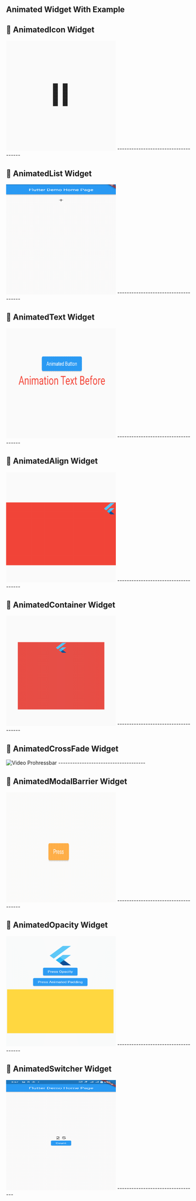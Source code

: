 ## Animated Widget With Example

## :tada: AnimatedIcon Widget

<img src='https://github.com/DeveloperOrpon/Animated-Widget-Flutter-App/blob/main/ScreenShots/AnimatedIcon.gif?raw=true' width="300px" height="300px" alt='Video Prohressbar'/>
-------------------------------------

## :tada: AnimatedList Widget
<img src='https://github.com/DeveloperOrpon/Animated-Widget-Flutter-App/blob/main/ScreenShots/AnimatedList.gif?raw=true' width="300px" height="300px" alt='Video Prohressbar'/>
-------------------------------------

## :tada: AnimatedText Widget
<img src='https://github.com/DeveloperOrpon/Animated-Widget-Flutter-App/blob/main/ScreenShots/AnimatedText.gif?raw=true' width="300px" height="300px" alt='Video Prohressbar'/>
-------------------------------------

## :tada: AnimatedAlign Widget 
<img src='https://github.com/DeveloperOrpon/Animated-Widget-Flutter-App/blob/main/ScreenShots/AnimatedAlign.gif?raw=true' width="300px" height="300px" alt='Video Prohressbar'/>
-------------------------------------

## :tada: AnimatedContainer Widget
<img src='https://github.com/DeveloperOrpon/Animated-Widget-Flutter-App/blob/main/ScreenShots/AnimatedContainer.gif?raw=true' width="300px" height="300px" alt='Video Prohressbar'/>
-------------------------------------

## :tada: AnimatedCrossFade Widget
<img src='https://github.com/DeveloperOrpon/Animated-Widget-Flutter-App/blob/main/ScreenShots/AnimatedCrossFade.gif?raw=true' width="300px" height="300px" alt='Video Prohressbar'/>
-------------------------------------

## :tada: AnimatedModalBarrier Widget
<img src='https://github.com/DeveloperOrpon/Animated-Widget-Flutter-App/blob/main/ScreenShots/AnimatedBarrier.gif?raw=true' width="300px" height="300px" alt='Video Prohressbar'/>
-------------------------------------

## :tada: AnimatedOpacity Widget
<img src='https://github.com/DeveloperOrpon/Animated-Widget-Flutter-App/blob/main/ScreenShots/AnimatedOpacityandMargin.gif?raw=true' width="300px" height="300px" alt='Video Prohressbar'/>
-------------------------------------

## :tada: AnimatedSwitcher Widget
<img src='https://github.com/DeveloperOrpon/Animated-Widget-Flutter-App/blob/main/ScreenShots/AnimatedSwith.gif?raw=true' width="300px" height="300px" alt='Video Prohressbar'/>
----------------------------------

